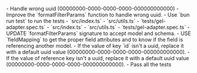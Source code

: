<high-level-objective>
- Handle wrong uuid (00000000-0000-0000-0000-000000000000)
</high-level-objective>

<mid-level-objective>
- Improve the `formatFilterParams` function to handle wrong uuid.
</mid-level-objective>

<implementation-notes>
- Use `bun run test` to run the tests
</implementation-notes>

<beginning-context>
- `src/index.ts`
- `src/utils.ts`
- `tests/gel-adapter.spec.ts`
</beginning-context>

<ending-context>
- `src/index.ts`
- `src/utils.ts`
- `tests/gel-adapter.spec.ts`
</ending-context>

<low-level-tasks instruction="execute the following tasks in order">
  <task title="improve the `formatFilterParams` function">
    - UPDATE `formatFilterParams` signature to accept model and schema.
    - USE `fieldMapping` to get the proper field attributes and to know if the field is referencing another model.
    - If the value of key `id` isn't a uuid, replace it with a default uuid value (00000000-0000-0000-0000-000000000000).
    - If the value of reference key isn't a uuid, replace it with a default uuid value (00000000-0000-0000-0000-000000000000).
  </task>
</low-level-tasks>

<success-criteria>
- Pass all the tests
</success-criteria>